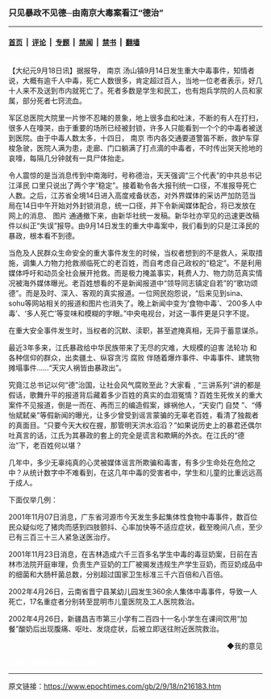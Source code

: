 ### 只见暴政不见德─由南京大毒案看江“德治”

---

#### [首页](../../../..?n216183) &nbsp;|&nbsp; [评论](../../../../../epoch-comment?n216183) &nbsp;|&nbsp; [专题](../../../../../epoch-special?n216183) &nbsp;|&nbsp; [禁闻](../../../../../epoch-news?n216183) &nbsp;|&nbsp; [禁书](../../../../../books?n216183) &nbsp;|&nbsp; [翻墙](https://github.com/gfw-breaker/nogfw/blob/master/README.md?n216183)


<div class="post_content" id="artbody" itemprop="articleBody">
 <!-- article content begin -->
 <p>
  <font color="#ffffff">
   (http://www.epochtimes.com)
  </font>
  <br/>
  【大纪元9月18日讯】据报导，
  <ok href="https://www.epochtimes.com/gb/tag/%E5%8D%97%E4%BA%AC.html">
   南京
  </ok>
  汤山镇9月14日发生重大中毒事件，知情者说，大概有逾千人中毒，死亡人数很多，肯定超过百人，当地一位老者表示，好几十人来不及送到市内就死亡了。死者多数是学生和民工，也有炮兵学院的人员和家属，部分死者七窍流血。
 </p>
 <p>
  军区总医院大院里一片惨不忍睹的景象，地上很多血和吐沫，不断的有人在打扫，很多人在嚎哭，由于重要的场所已经被封锁，许多人只能看到一个个的中毒者被送到医院。由于中毒人数太多，十四日，
  <ok href="https://www.epochtimes.com/gb/tag/%E5%8D%97%E4%BA%AC.html">
   南京
  </ok>
  市内各交通要道警笛不断，救护车穿梭急驶，医院人满为患，走廊、门口躺满了打点滴的中毒者，不时传出哭天抢地的哀嚎，每隔几分钟就有一具尸体抬走。
 </p>
 <p>
  令人震惊的是当消息传到中南海时，号称德治，天天强调“三个代表”的中共总书记
  <ok href="nf801.htm">
   江泽民
  </ok>
  口里只说出了两个字“稳定”。接着勒令各大报刊统一口径，不准报导死亡人数。之后，江苏省全境14日进入高度戒备状态，对外界媒体的采访严加防范当局在14日中午开始对外封锁消息，统一口径，并下令新闻媒体配合，将已发放在网上的消息、
  <ok href="ncpic.htm">
   图片
  </ok>
  通通撤下来，由新华社统一发稿。新华社亦罕见的迅速更改稿件以纠正“失误”报导。由9月14日发生的重大中毒案中，我们看到的只是江泽民的暴政，根本看不到德。
 </p>
 <p>
  当危及人民群众生命安全的重大事件发生的时候，当权者想到的不是救人，采取措施，调集人力物力抢救濒临死亡的老百姓，而自考虑自己政权的“稳定”。不是利用媒体呼吁和动员全社会展开抢救。而是极力掩盖事实，耗费人力、物力防范真实情况被海外媒体曝光。老百姓想看的不是新闻报道中“领导同志镇定自若”的“歌功颂德”。而是及时、深入、客观的真实报道。一位网民抱怨说，“后来见到sina、sohu等网站相关的报道和图片也消失了。晚上新闻中变为‘食物中毒’、‘200多人中毒’、‘多人死亡’等变味和模糊的字眼。”中央电视台，对这一事件更是只字不提。
 </p>
 <p>
  在重大安全事件发生时，当权者的沉默、渎职，甚至遮掩真相，无异于蓄意谋杀。
 </p>
 <p>
  最近3年多来，江氏暴政给中华民族带来了无尽的灾难，大规模的迫害
  <ok href="http://falundafa.org">
   法轮功
  </ok>
  和各种信仰的群众，出卖疆土、纵容贪污
  <ok href="nf315.htm">
   腐败
  </ok>
  伴随着爆炸事件、中毒事件、建筑物摊塌事件……“天灾人祸皆由暴政出”。
 </p>
 <p>
  究竟江总书记以何“德”治国，让社会风气腐败至此？大家看﹐“三讲系列”讲的都是假话，歌舞升平的报道背后藏着多少百姓的真实的血泪冤情？百姓生死攸关的重大案件不见报道，倒是一而在、再而三的编造假案，嫁祸他人，“天安门
  <ok href="nf1681.htm">
   自焚
  </ok>
  ”、“傅怡斌弑亲”等假新闻的曝光，让多少曾受到谣言蒙骗的无辜老百姓，看清了独裁者的真面目。“只要今天大权在握，那管明天洪水滔滔？”如果说历史上的暴君还偶尔吐真言的话，江氏为其暴政的套上的完全是谎言和欺瞒的外衣。在江氏的“德治”下，老百姓何以堪？
 </p>
 <p>
  几年中，多少无辜纯真的心灵被媒体谣言所欺骗和毒害，有多少生命处在危险之中？从统计数字中不难看到，在这几年中毒的受害者中，学生和儿童的比重远远高于成人。
 </p>
 <p>
  下面仅举几例：
 </p>
 <p>
  2001年11月07日消息，广东省河源市今天发生多起集体性食物中毒事件，数百位民众疑似吃了猪肉而感到四肢颤抖、心率加快等不适应症状，截至晚间八点，至少已有三百三十三人紧急送医治疗。
 </p>
 <p>
  2001年11月23日消息，在吉林造成六千三百多名学生中毒的毒豆奶案，日前在吉林市法院开庭审理，负责生产豆奶的工厂被揭发违规生产学生豆奶，而豆奶成品中的细菌和大肠杆菌总数，分别超过国家卫生标准三千六百倍和八百倍。
 </p>
 <p>
  2002年4月26日，云南省晋宁县某幼儿园发生360余人集体中毒事件，导致一人死亡，17名重症者分别转至昆明市儿童医院及工人医院救治。
 </p>
 <p>
  2002年4月26日，新疆昌吉市第三小学有二百四十一名小学生在课间饮用“加餐”酸奶后出现腹痛、呕吐、发烧症状，后被立即送往附近医院救治。
 </p>
 <div align="right">
  <ok href="sendmail.asp?p=pinglunfankui&amp;subject=评论文章读者反馈&amp;body=您好﹐我读了贵网站的文章《只见暴政不见德─由南京大毒案看江“德治”》后﹐">
   ◆我的意见
  </ok>
 </div>
 <p>
  <font color="#ffffff">
   (http://www.dajiyuan.com)
  </font>
 </p>
 <!-- article content end -->
 <div id="below_article_ad">
 </div>
</div>


---

原文链接：https://www.epochtimes.com/gb/2/9/18/n216183.htm